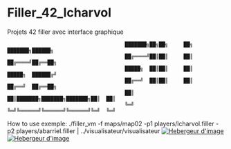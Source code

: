 # Filler_42_lcharvol
Projets 42 filler avec interface graphique

                                          ███████╗██╗██╗     ██╗     ███████╗██████╗ 
                                          ██╔════╝██║██║     ██║     ██╔════╝██╔══██╗
                                          █████╗  ██║██║     ██║     █████╗  ██████╔╝
                                          ██╔══╝  ██║██║     ██║     ██╔══╝  ██╔══██╗
                                          ██║     ██║███████╗███████╗███████╗██║  ██║
                                          ╚═╝     ╚═╝╚══════╝╚══════╝╚══════╝╚═╝  ╚═╝
                                          
How to use exemple:
      ./filler_vm -f maps/map02 -p1 players/lcharvol.filler -p2 players/abarriel.filler | ../visualisateur/visualisateur
<a target="_blank" href="http://www.hostingpics.net" title="Hebergeur d'image"><img src="http://img4.hostingpics.net/pics/530947ScreenShot20170418at73731PM.png" border="0" alt="Hebergeur d'image" /></a>
<a target="_blank" href="http://www.hostingpics.net" title="Hebergeur d'image"><img src="http://img4.hostingpics.net/pics/728631ScreenShot20170418at73755PM.png" border="0" alt="Hebergeur d'image" /></a>

